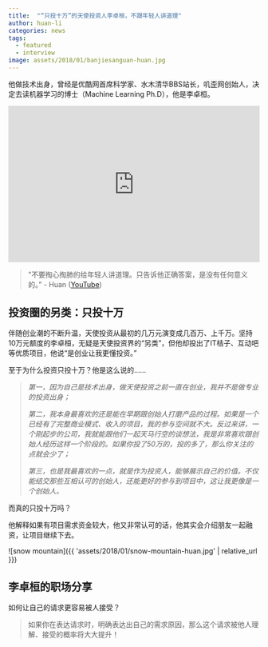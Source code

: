 ```yaml
---
title:  "“只投十万”的天使投资人李卓桓，不跟年轻人讲道理"
author: huan-li
categories: news
tags:
  - featured
  - interview
image: assets/2018/01/banjiesanguan-huan.jpg
---
```


他做技术出身，曾经是优酷网首席科学家、水木清华BBS站长，叽歪网创始人，决定去读机器学习的博士（Machine Learning Ph.D），他是李卓桓。

<div class="zoom-container" style="
    position: relative;
    padding-bottom:56.25%;
    padding-top:30px;
    height:0;
    overflow:hidden;
">
  <iframe
    src="https://v.qq.com/txp/iframe/player.html?vid=k05280qs9sv"
    width='560'
    height='315'
    allowfullscreen
    webkitallowfullscreen
    frameborder="0"
    style="
      position: absolute;
      top:0;
      left:0;
      width:100%;
      height:100%;
    "
  ></iframe>
</div>

> "不要掏心掏肺的给年轻人讲道理。只告诉他正确答案，是没有任何意义的。” - Huan ([YouTube](https://www.youtube.com/watch?v=8zkQpk7a7sM))  

## 投资圈的另类：只投十万

伴随创业潮的不断升温，天使投资从最初的几万元演变成几百万、上千万。坚持10万元额度的李卓桓，无疑是天使投资界的“另类”，但他却投出了IT桔子、互动吧等优质项目，他说“是创业让我更懂投资。”

至于为什么投资只投十万？他是这么说的……

> _第一，因为自己是技术出身，做天使投资之前一直在创业，我并不是做专业的投资出身；_
>
> _第二，我本身最喜欢的还是能在早期跟创始人打磨产品的过程。如果是一个已经有了完整商业模式、收入的项目，我的参与空间就不大。反过来讲，一个刚起步的公司，我就能跟他们一起天马行空的谈想法，我是非常喜欢跟创始人经历这样一个阶段的。如果你投了50万的，投的多了，那么你关注的点就会少了；_
>
> _第三，也是我最喜欢的一点，就是作为投资人，能够展示自己的价值。不仅能结交那些互相认可的创始人，还能更好的参与到项目中，这让我更像是一个创始人。_

而真的只投十万吗？

他解释如果有项目需求资金较大，他又非常认可的话，他其实会介绍朋友一起融资，让项目继续下去。

![snow mountain]({{ 'assets/2018/01/snow-mountain-huan.jpg' | relative_url }})

## 李卓桓的职场分享

如何让自己的请求更容易被人接受？  

> 如果你在表达请求时，明确表达出自己的需求原因，那么这个请求被他人理解、接受的概率将大大提升！
